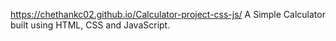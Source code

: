 https://chethankc02.github.io/Calculator-project-css-js/
A Simple Calculator built using HTML, CSS and JavaScript.
